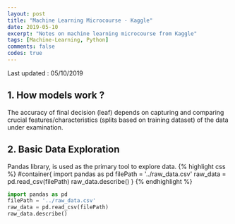 ```yaml
---
layout: post
title: "Machine Learning Microcourse - Kaggle"
date: 2019-05-10
excerpt: "Notes on machine learning microcourse from Kaggle"
tags: [Machine-Learning, Python]
comments: false
codes: true
---
```

Last updated : 05/10/2019

## 1. How models work ?
The accuracy of final decision (leaf) depends on capturing and comparing crucial
features/characteristics (splits based on training dataset) of the data
under examination.

## 2. Basic Data Exploration
Pandas library, is used as the primary tool to explore data.
{% highlight css %}
#container{
import pandas as pd
filePath = '../raw_data.csv'
raw_data = pd.read_csv(filePath)
raw_data.describe()
}
{% endhighlight %}

```Python
import pandas as pd
filePath = '../raw_data.csv'
raw_data = pd.read_csv(filePath)
raw_data.describe()
```
